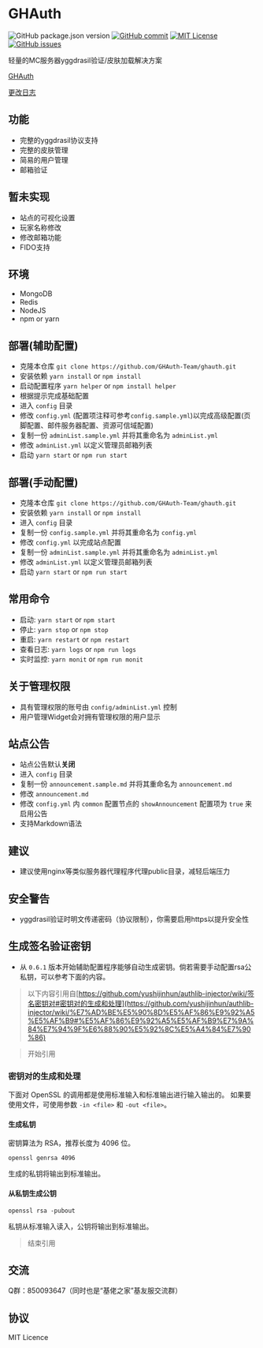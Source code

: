 GHAuth
========

![GitHub package.json version](https://img.shields.io/github/package-json/v/daidr/ghauth?style=flat-square)
[![GitHub commit](https://img.shields.io/github/last-commit/daidr/ghauth?style=flat-square)](https://github.com/daidr/ghauth/commit/master)
[![MIT License](https://img.shields.io/badge/license-MIT-yellowgreen.svg?style=flat-square)](https://github.com/daidr/ghauth/blob/master/LICENSE)
[![GitHub issues](https://img.shields.io/github/issues/daidr/ghauth?style=flat-square)](https://github.com/daidr/ghauth/issues)

轻量的MC服务器yggdrasil验证/皮肤加载解决方案

[GHAuth](https://auth.daidr.me)

[更改日志](/CHANGELOG.md)

## 功能
* 完整的yggdrasil协议支持
* 完整的皮肤管理
* 简易的用户管理
* 邮箱验证

## 暂未实现
* 站点的可视化设置
* 玩家名称修改
* 修改邮箱功能
* FIDO支持

## 环境
* MongoDB
* Redis
* NodeJS
* npm or yarn

## 部署(辅助配置)
* 克隆本仓库 `git clone https://github.com/GHAuth-Team/ghauth.git`
* 安装依赖 `yarn install` or `npm install`
* 启动配置程序 `yarn helper` or `npm install helper`
* 根据提示完成基础配置
* 进入 `config` 目录
* 修改 `config.yml` (配置项注释可参考`config.sample.yml`)以完成高级配置(页脚配置、邮件服务器配置、资源可信域配置)
* 复制一份 `adminList.sample.yml` 并将其重命名为 `adminList.yml`
* 修改 `adminList.yml` 以定义管理员邮箱列表
* 启动 `yarn start` or `npm run start`

## 部署(手动配置)
* 克隆本仓库 `git clone https://github.com/GHAuth-Team/ghauth.git`
* 安装依赖 `yarn install` or `npm install`
* 进入 `config` 目录
* 复制一份 `config.sample.yml` 并将其重命名为 `config.yml`
* 修改 `config.yml` 以完成站点配置
* 复制一份 `adminList.sample.yml` 并将其重命名为 `adminList.yml`
* 修改 `adminList.yml` 以定义管理员邮箱列表
* 启动 `yarn start` or `npm run start`

## 常用命令
* 启动: `yarn start` or `npm start`
* 停止: `yarn stop` or `npm stop`
* 重启: `yarn restart` or `npm restart`
* 查看日志: `yarn logs` or `npm run logs`
* 实时监控: `yarn monit` or `npm run monit`

## 关于管理权限
* 具有管理权限的账号由 `config/adminList.yml` 控制
* 用户管理Widget会对拥有管理权限的用户显示

## 站点公告
* 站点公告默认**关闭**
* 进入 `config` 目录
* 复制一份 `announcement.sample.md` 并将其重命名为 `announcement.md`
* 修改 `announcement.md`
* 修改 `config.yml` 内 `common` 配置节点的 `showAnnouncement` 配置项为 `true` 来启用公告
* 支持Markdown语法

## 建议
* 建议使用nginx等类似服务器代理程序代理public目录，减轻后端压力

## 安全警告
* yggdrasil验证时明文传递密码（协议限制），你需要启用https以提升安全性

## 生成签名验证密钥
* 从 `0.6.1` 版本开始辅助配置程序能够自动生成密钥。倘若需要手动配置rsa公私钥，可以参考下面的内容。

> 以下内容引用自[https://github.com/yushijinhun/authlib-injector/wiki/签名密钥对#密钥对的生成和处理](https://github.com/yushijinhun/authlib-injector/wiki/%E7%AD%BE%E5%90%8D%E5%AF%86%E9%92%A5%E5%AF%B9#%E5%AF%86%E9%92%A5%E5%AF%B9%E7%9A%84%E7%94%9F%E6%88%90%E5%92%8C%E5%A4%84%E7%90%86)

> 开始引用

### 密钥对的生成和处理

下面对 OpenSSL 的调用都是使用标准输入和标准输出进行输入输出的。
如果要使用文件，可使用参数 `-in <file>` 和 `-out <file>`。

#### 生成私钥
密钥算法为 RSA，推荐长度为 4096 位。

```
openssl genrsa 4096
```

生成的私钥将输出到标准输出。

#### 从私钥生成公钥
```
openssl rsa -pubout
```

私钥从标准输入读入，公钥将输出到标准输出。

> 结束引用

## 交流
Q群：850093647（同时也是“基佬之家”基友服交流群）

## 协议
MIT Licence
